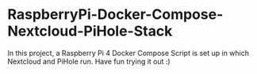 # RaspberryPi-Docker-Compose-Nextcloud-PiHole-Stack
In this project, a Raspberry Pi 4 Docker Compose Script is set up in which Nextcloud and PiHole run. Have fun trying it out :)
